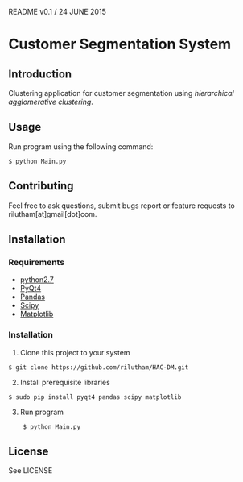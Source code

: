 README v0.1 / 24 JUNE 2015

# Customer Segmentation System

## Introduction

Clustering application for customer segmentation using *hierarchical agglomerative clustering*.

## Usage

Run program using the following command:

    $ python Main.py

## Contributing

Feel free to ask questions, submit bugs report or feature requests to rilutham[at]gmail[dot]com.

## Installation

### Requirements

* [python2.7](https://www.python.org)
* [PyQt4](http://riverbankcomputing.com/software/pyqt)
* [Pandas](http://pandas.pydata.org)
* [Scipy](http://scipy.org)
* [Matplotlib](http://matplotlib.org)

### Installation

1. Clone this project to your system
```shell
$ git clone https://github.com/rilutham/HAC-DM.git
```
2. Install prerequisite libraries
```shell
$ sudo pip install pyqt4 pandas scipy matplotlib
```
3. Run program
```shell
    $ python Main.py
```

## License

See LICENSE
